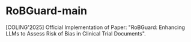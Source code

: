 # RoBGuard-main
[COLING'2025] Official Implementation of Paper: "RoBGuard: Enhancing LLMs to Assess Risk of Bias in Clinical Trial Documents".
